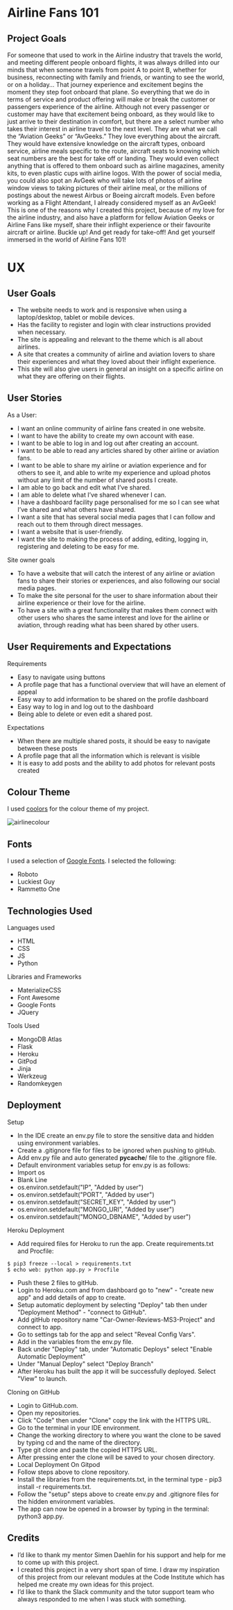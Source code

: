 # Airline Fans 101

## Project Goals

For someone that used to work in the Airline industry that travels the world, and meeting different people onboard flights, it was always drilled into our minds that when someone travels from point A to point B, whether for business, reconnecting with family and friends, or wanting to see the world, or on a holiday… That journey experience and excitement begins the moment they step foot onboard that plane. 
So everything that we do in terms of service and product offering will make or break the customer or passengers experience of the airline. 
Although not every passenger or customer may have that excitement being onboard, as they would like to just arrive to their destination in comfort, but there are a select number who takes their interest in airline travel to the next level. 
They are what we call the “Aviation Geeks” or “AvGeeks.” They love everything about the aircraft. They would have extensive knowledge on the aircraft types, onboard service, airline meals specific to the route, aircraft seats to knowing which seat numbers are the best for take off or landing. 
They would even collect anything that is offered to them onboard such as airline magazines, amenity kits, to even plastic cups with airline logos. With the power of social media, you could also spot an AvGeek who will take lots of photos of airline window views to taking pictures of their airline meal, or the millions of postings about the newest Airbus or Boeing aircraft models.
Even before working as a Flight Attendant, I already considered myself as an AvGeek! This is one of the reasons why I created this project, because of my love for the airline industry, and also have a platform for fellow Aviation Geeks or Airline Fans like myself, share their inflight experience or their favourite aircraft or airline. 
Buckle up! And get ready for take-off! And get yourself immersed in the world of Airline Fans 101! 

# UX 

## User Goals

*	The website needs to work and is responsive when using a laptop/desktop, tablet or mobile devices. 
*	Has the facility to register and login with clear instructions provided when necessary. 
*	The site is appealing and relevant to the theme which is all about airlines.
*	A site that creates a community of airline and aviation lovers to share their experiences and what they loved about their inflight experience. 
*	This site will also give users in general an insight on a specific airline on what they are offering on their flights.

## User Stories

As a User:

*	I want an online community of airline fans created in one website.
*	I want to have the ability to create my own account with ease. 
*	I want to be able to log in and log out after creating an account.
*	I want to be able to read any articles shared by other airline or aviation fans. 
*	I want to be able to share my airline or aviation experience and for others to see it, and able to write my experience and upload photos without any limit of the number of shared posts I create.
*	I am able to go back and edit what I’ve shared.
*   I am able to delete what I’ve shared whenever I can.
*	I have a dashboard facility page personalised for me so I can see what I’ve shared and what others have shared.
*	I want a site that has several social media pages that I can follow and reach out to them through direct messages. 
*	I want a website that is user-friendly. 
*	I want the site to making the process of adding, editing, logging in, registering and deleting to be easy for me. 

Site owner goals

*	To have a website that will catch the interest of any airline or aviation fans to share their stories or experiences, and also following our social media pages. 
*	To make the site personal for the user to share information about their airline experience or their love for the airline.
*	To have a site with a great functionality that makes them connect with other users who shares the same interest and love for the airline or aviation, through reading what has been shared by other users. 

## User Requirements and Expectations

Requirements

*	Easy to navigate using buttons
*	A profile page that has a functional overview that will have an element of appeal
*	Easy way to add information to be shared on the profile dashboard
*	Easy way to log in and log out to the dashboard
*	Being able to delete or even edit a shared post.

Expectations

*	When there are multiple shared posts, it should be easy to navigate between these posts
*	A profile page that all the information which is relevant is visible 
*	It is easy to add posts and the ability to add photos for relevant posts created

## Colour Theme 
I used [coolors](https://coolors.co/d0ada7-5d2e46-ad6a6c-a675a1-8f3985-e8d6cb) for the colour theme of my project. 

![airlinecolour](static/assets/images/ms3colors.png)


## Fonts

I used a selection of [Google Fonts](https://fonts.google.com/). I selected the following: 

* Roboto
* Luckiest Guy
* Rammetto One

## Technologies Used 

Languages used

* HTML
* CSS 
* JS
* Python

Libraries and Frameworks

* MaterializeCSS
* Font Awesome
* Google Fonts
* JQuery

Tools Used

* MongoDB Atlas
* Flask
* Heroku
* GitPod
* Jinja
* Werkzeug 
* Randomkeygen

## Deployment

Setup

* In the IDE create an env.py file to store the sensitive data and hidden using environment variables.
* Create a .gitignore file for files to be ignored when pushing to gitHub.
* Add env.py file and auto generated __pycache__/ file to the .gitignore file.
* Default environment variables setup for env.py is as follows:
* Import os
* Blank Line
* os.environ.setdefault("IP", "Added by user")
* os.environ.setdefault("PORT", "Added by user")
* os.environ.setdefault("SECRET_KEY", "Added by user")
* os.environ.setdefault("MONGO_URI", "Added by user")
* os.environ.setdefault("MONGO_DBNAME", "Added by user")

Heroku Deployment

* Add required files for Heroku to run the app. Create requirements.txt and Procfile:

```
$ pip3 freeze --local > requirements.txt
$ echo web: python app.py > Procfile
```

* Push these 2 files to gitHub.
* Login to Heroku.com and from dashboard go to "new" - "create new app" and add details of app to create.
* Setup automatic deployment by selecting "Deploy" tab then under "Deployment Method" - "connect to GitHub".
* Add gitHub repository name "Car-Owner-Reviews-MS3-Project" and connect to app.
* Go to settings tab for the app and select "Reveal Config Vars".
* Add in the variables from the env.py file.
* Back under "Deploy" tab, under "Automatic Deploys" select "Enable Automatic Deployment"
* Under "Manual Deploy" select "Deploy Branch"
* After Heroku has built the app it will be successfully deployed. Select "View" to launch.

Cloning on GitHub

* Login to GitHub.com.
* Open my repositories.
* Click "Code" then under "Clone" copy the link with the HTTPS URL.
* Go to the terminal in your IDE environment.
* Change the working directory to where you want the clone to be saved by typing cd and the name of the directory.
* Type git clone and paste the copied HTTPS URL.
* After pressing enter the clone will be saved to your chosen directory.
* Local Deployment On Gitpod
* Follow steps above to clone repository.
* Install the libraries from the requirements.txt, in the terminal type - pip3 install -r requirements.txt.
* Follow the "setup" steps above to create env.py and .gitignore files for the hidden environment variables.
* The app can now be opened in a browser by typing in the terminal: python3 app.py.



## Credits

* I’d like to thank my mentor Simen Daehlin for his support and help for me to come up with this project.
* I created this project in a very short span of time. I draw my inspiration of this project from our relevant modules at the Code Institute which has helped me create my own ideas for this project. 
* I’d like to thank the Slack community and the tutor support team who always responded to me when I was stuck with something. 


